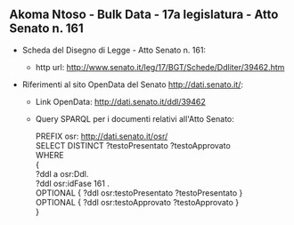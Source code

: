 ## Akoma Ntoso - Bulk Data - 17a legislatura - Atto Senato n. 161 ##

* Scheda del Disegno di Legge - Atto Senato n. 161:
	* http url: http://www.senato.it/leg/17/BGT/Schede/Ddliter/39462.htm

* Riferimenti al sito OpenData del Senato http://dati.senato.it/:
	* Link OpenData: http://dati.senato.it/ddl/39462
	* Query SPARQL per i documenti relativi all'Atto Senato:

        PREFIX osr: <http://dati.senato.it/osr/>  
		SELECT DISTINCT ?testoPresentato ?testoApprovato  
		WHERE  
		{  
		    ?ddl a osr:Ddl.  
		    ?ddl osr:idFase 161 .  
		    OPTIONAL { ?ddl osr:testoPresentato ?testoPresentato }  
		    OPTIONAL { ?ddl osr:testoApprovato ?testoApprovato }  
		}
		